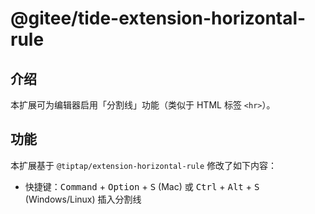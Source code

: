# @gitee/tide-extension-horizontal-rule

## 介绍

本扩展可为编辑器启用「分割线」功能（类似于 HTML 标签 `<hr>`）。

## 功能

本扩展基于 `@tiptap/extension-horizontal-rule` 修改了如下内容：

- 快捷键：<kbd>Command</kbd> + <kbd>Option</kbd> + <kbd>S</kbd> (Mac) 或 <kbd>Ctrl</kbd> + <kbd>Alt</kbd> + <kbd>S</kbd> (Windows/Linux) 插入分割线
